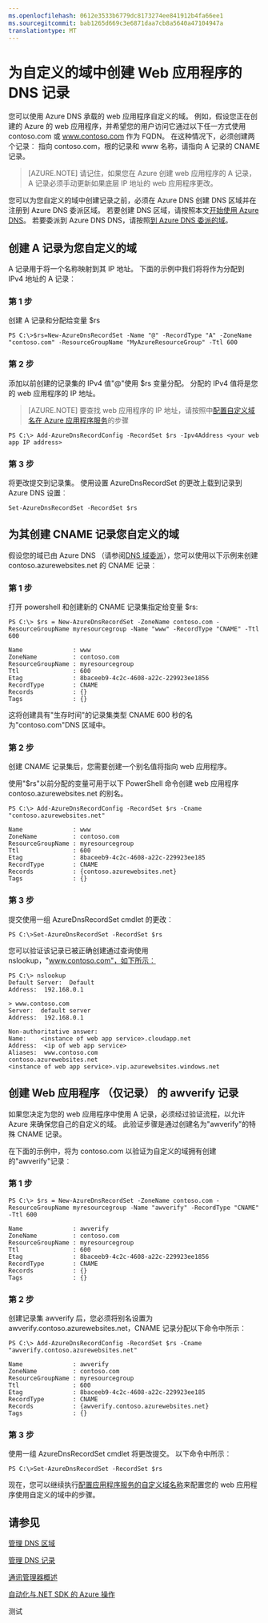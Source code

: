 ```yaml
---
ms.openlocfilehash: 0612e3533b6779dc8173274ee841912b4fa66ee1
ms.sourcegitcommit: bab1265d669c3e6871daa7cb8a5640a47104947a
translationtype: MT
---
```

<properties 
   pageTitle="创建自定义的 DNS 记录的 Web 应用程序 |Microsoft Azure  " 
   description="如何创建 Web 应用程序使用 Azure DNS 的 DNS 记录的自定义的域。 分步操作来验证使用 CNAME 或 A 记录您域所有权" 
   services="dns" 
   documentationCenter="na" 
   authors="joaoma" 
   manager="carolz" 
   editor=""/>

<tags
   ms.service="dns"
   ms.devlang="na"
   ms.topic="article"
   ms.tgt_pltfrm="na"
   ms.workload="infrastructure-services" 
   ms.date="08/23/2015"
   ms.author="joaoma"/>

# 为自定义的域中创建 Web 应用程序的 DNS 记录

您可以使用 Azure DNS 承载的 web 应用程序自定义的域。 例如，假设您正在创建的 Azure 的 web 应用程序，并希望您的用户访问它通过以下任一方式使用 contoso.com 或 www.contoso.com 作为 FQDN。 在这种情况下，必须创建两个记录︰ 指向 contoso.com，根的记录和 www 名称，请指向 A 记录的 CNAME 记录。 

> [AZURE.NOTE] 请记住，如果您在 Azure 创建 web 应用程序的 A 记录，A 记录必须手动更新如果底层 IP 地址的 web 应用程序更改。

您可以为您自定义的域中创建记录之前，必须在 Azure DNS 创建 DNS 区域并在注册到 Azure DNS 委派区域。 若要创建 DNS 区域，请按照本文[开始使用 Azure DNS](../dns-getstarted-create-dnszone/#Create-a-DNS-zone)。 若要委派到 Azure DNS DNS，请按照[到 Azure DNS 委派的域](../dns-domain-delegation)。
 
## 创建 A 记录为您自定义的域

A 记录用于将一个名称映射到其 IP 地址。 下面的示例中我们将将作为分配到 IPv4 地址的 A 记录︰

### 第 1 步
 
创建 A 记录和分配给变量 $rs
    
    PS C:\>$rs=New-AzureDnsRecordSet -Name "@" -RecordType "A" -ZoneName "contoso.com" -ResourceGroupName "MyAzureResourceGroup" -Ttl 600 

### 第 2 步

添加以前创建的记录集的 IPv4 值"@"使用 $rs 变量分配。 分配的 IPv4 值将是您的 web 应用程序的 IP 地址。

> [AZURE.NOTE] 要查找 web 应用程序的 IP 地址，请按照中[配置自定义域名在 Azure 应用程序服务](../web-sites-custom-domain-name/#Find-the-virtual-IP-address)的步骤

    PS C:\> Add-AzureDnsRecordConfig -RecordSet $rs -Ipv4Address <your web app IP address>

### 第 3 步

将更改提交到记录集。 使用设置 AzureDnsRecordSet 的更改上载到记录到 Azure DNS 设置︰

    Set-AzureDnsRecordSet -RecordSet $rs

## 为其创建 CNAME 记录您自定义的域

假设您的域已由 Azure DNS （请参阅[DNS 域委派](../dns-domain-delegation)），您可以使用以下示例来创建 contoso.azurewebsites.net 的 CNAME 记录︰

### 第 1 步

打开 powershell 和创建新的 CNAME 记录集指定给变量 $rs:

    PS C:\> $rs = New-AzureDnsRecordSet -ZoneName contoso.com -ResourceGroupName myresourcegroup -Name "www" -RecordType "CNAME" -Ttl 600
 
    Name              : www
    ZoneName          : contoso.com
    ResourceGroupName : myresourcegroup
    Ttl               : 600
    Etag              : 8baceeb9-4c2c-4608-a22c-229923ee1856
    RecordType        : CNAME
    Records           : {}
    Tags              : {}

这将创建具有"生存时间"的记录集类型 CNAME 600 秒的名为"contoso.com"DNS 区域中。

### 第 2 步

创建 CNAME 记录集后，您需要创建一个别名值将指向 web 应用程序。 

使用"$rs"以前分配的变量可用于以下 PowerShell 命令创建 web 应用程序 contoso.azurewebsites.net 的别名。

    PS C:\> Add-AzureDnsRecordConfig -RecordSet $rs -Cname "contoso.azurewebsites.net"
 
    Name              : www
    ZoneName          : contoso.com
    ResourceGroupName : myresourcegroup
    Ttl               : 600
    Etag              : 8baceeb9-4c2c-4608-a22c-229923ee185
    RecordType        : CNAME
    Records           : {contoso.azurewebsites.net}
    Tags              : {}

### 第 3 步

提交使用一组 AzureDnsRecordSet cmdlet 的更改︰

    PS C:\>Set-AzureDnsRecordSet -RecordSet $rs

您可以验证该记录已被正确创建通过查询使用 nslookup，"www.contoso.com"，如下所示︰

    PS C:\> nslookup
    Default Server:  Default
    Address:  192.168.0.1
 
    > www.contoso.com
    Server:  default server
    Address:  192.168.0.1
     
    Non-authoritative answer:
    Name:    <instance of web app service>.cloudapp.net
    Address:  <ip of web app service>
    Aliases:  www.contoso.com
    contoso.azurewebsites.net
    <instance of web app service>.vip.azurewebsites.windows.net

## 创建 Web 应用程序 （仅记录） 的 awverify 记录

如果您决定为您的 web 应用程序中使用 A 记录，必须经过验证流程，以允许 Azure 来确保您自己的自定义的域。 此验证步骤是通过创建名为"awverify"的特殊 CNAME 记录。

在下面的示例中，将为 contoso.com 以验证为自定义的域拥有创建的"awverify"记录︰

### 第 1 步

    PS C:\> $rs = New-AzureDnsRecordSet -ZoneName contoso.com -ResourceGroupName myresourcegroup -Name "awverify" -RecordType "CNAME" -Ttl 600
 
    Name              : awverify
    ZoneName          : contoso.com
    ResourceGroupName : myresourcegroup
    Ttl               : 600
    Etag              : 8baceeb9-4c2c-4608-a22c-229923ee1856
    RecordType        : CNAME
    Records           : {}
    Tags              : {}


### 第 2 步

创建记录集 awverify 后，您必须将别名设置为 awverify.contoso.azurewebsites.net，CNAME 记录分配以下命令中所示︰ 

    PS C:\> Add-AzureDnsRecordConfig -RecordSet $rs -Cname "awverify.contoso.azurewebsites.net"
 
    Name              : awverify
    ZoneName          : contoso.com
    ResourceGroupName : myresourcegroup
    Ttl               : 600
    Etag              : 8baceeb9-4c2c-4608-a22c-229923ee185
    RecordType        : CNAME
    Records           : {awverify.contoso.azurewebsites.net}
    Tags              : {}

### 第 3 步

使用一组 AzureDnsRecordSet cmdlet 将更改提交。 以下命令中所示︰

    PS C:\>Set-AzureDnsRecordSet -RecordSet $rs

现在，您可以继续执行[配置应用程序服务的自定义域名称](../web-sites-custom-domain-name)来配置您的 web 应用程序使用自定义的域中的步骤。

## 请参见

[管理 DNS 区域](../dns-operations-dnszones)

[管理 DNS 记录](../dns-operations-recordsets)

[通讯管理器概述](../traffic-manager-overview)

[自动化与.NET SDK 的 Azure 操作](../dns-sdk)


 
测试
